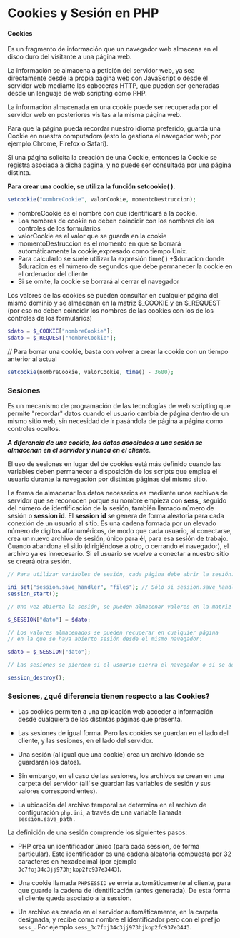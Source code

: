 # Cookies y  Sesión en PHP 

#### Cookies
Es un fragmento de información que un navegador web almacena en el disco duro del visitante a una página web.     

 La información se almacena a petición del servidor web, ya sea directamente desde la propia página web con JavaScript o desde el servidor web mediante las cabeceras HTTP, que pueden ser generadas desde un lenguaje de web scripting como PHP. 

La información almacenada en una cookie puede ser recuperada por el servidor web en posteriores visitas a la misma página web.
 
 Para que la página pueda recordar nuestro idioma preferido, guarda una Cookie en nuestra computadora (esto lo gestiona el navegador web; por ejemplo Chrome, Firefox o Safari).

 Si una página solicita la creación de una Cookie, entonces la Cookie se registra asociada a dicha página, y no puede ser consultada por una página distinta.

 **Para crear una cookie, se utiliza la función setcookie( ).**

 ``` php 
 setcookie("nombreCookie", valorCookie, momentoDestruccion); 
 ```
 * nombreCookie es el nombre con que identificará a la cookie.
* Los nombres de cookie no deben coincidir con los nombres de los controles de los formularios
* valorCookie es el valor que se guarda en la cookie
* momentoDestruccion es el momento en que se borrará automáticamente la cookie,expresado como tiempo Unix.
*  Para calcularlo se suele utilizar la expresión time( ) +$duracion donde $duracion es el número de segundos que debe permanecer la cookie en el ordenador del cliente
* Si se omite, la cookie se borrará al cerrar el navegador

 Los valores de las cookies se pueden consultar en cualquier página del mismo dominio y se almacenan en la matriz $_COOKIE y en $_REQUEST
(por eso no deben coincidir los nombres de las cookies con los de los controles de los formularios)


 ``` php 
$dato = $_COOKIE["nombreCookie"];
$dato = $_REQUEST["nombreCookie"];
 ```

// Para borrar una cookie, basta con volver a crear la cookie con un tiempo anterior al actual

 ``` php 
setcookie(nombreCookie, valorCookie, time() - 3600);
``` 

 ### Sesiones
Es un mecanismo de programación de las tecnologías de web scripting que permite "recordar" datos cuando el usuario cambia de página dentro de un mismo sitio web, sin necesidad de ir pasándola de página a página como controles ocultos.

 ___A diferencia de una cookie, los datos asociados a una sesión se almacenan en el servidor y nunca en el cliente___.

El uso de sesiones en lugar del de cookies está más definido cuando las variables deben permanecer a disposición de los scripts que emplea el usuario durante la navegación por distintas páginas del mismo sitio.

La forma de almacenar los datos necesarios es mediante unos archivos de servidor que se reconocen porque su nombre empieza con **sess_** seguido del número de identificación de la sesión, también llamado número de sesión o **session id**. El **session id** se genera de forma aleatoria para cada conexión de un usuario al sitio. Es una cadena formada por un elevado número de dígitos alfanuméricos, de modo que cada usuario, al conectarse, crea un nuevo archivo de sesión, único para él, para esa sesión de trabajo. Cuando abandona el sitio (dirigiéndose a otro, o cerrando el navegador), el archivo ya es innecesario. Si el usuario se vuelve a conectar a nuestro sitio se creará otra sesión.

``` php
// Para utilizar variables de sesión, cada página debe abrir la sesión:

ini_set("session.save_handler", "files"); // Sólo si session.save_handler = user en php.ini
session_start();

// Una vez abierta la sesión, se pueden almacenar valores en la matriz $_SESSION:

$_SESSION["dato"] = $dato;

// Los valores almacenados se pueden recuperar en cualquier página
// en la que se haya abierto sesión desde el mismo navegador:

$dato = $_SESSION["dato"];

// Las sesiones se pierden si el usuario cierra el navegador o si se destruye la sesión desde el servidor:

session_destroy();
```

### Sesiones, ¿qué diferencia tienen respecto a las Cookies?
* Las cookies permiten a una aplicación web acceder a información desde cualquiera de las distintas páginas que presenta.

* Las sesiones de igual forma. Pero las cookies se guardan en el lado del cliente, y las sesiones, en el lado del servidor.

* Una sesión (al igual que una cookie) crea un archivo (donde se guardarán los datos).

* Sin embargo, en el caso de las sesiones, los archivos se crean en una carpeta del servidor (allí se guardan las variables de sesión y sus valores correspondientes).

* La ubicación del archivo temporal se determina en el archivo de configuración ```php.ini```, a través de una variable llamada ```session.save_path.```

La definición de una sesión comprende los siguientes pasos:

* PHP crea un identificador único (para cada session, de forma particular). Este identificador es una cadena aleatoria compuesta por 32 caracteres en hexadecimal (por ejemplo ``` 3c7foj34c3jj973hjkop2fc937e3443```).

* Una cookie llamada ```PHPSESSID``` se envía automáticamente al cliente, para que guarde la cadena de identificación (antes generada). De esta forma el cliente queda asociado a la session.

* Un archivo es creado en el servidor automáticamente, en la carpeta designada, y recibe como nombre el identificador pero con el prefijo ```sess_```. Por ejemplo ```sess_3c7foj34c3jj973hjkop2fc937e3443```.
